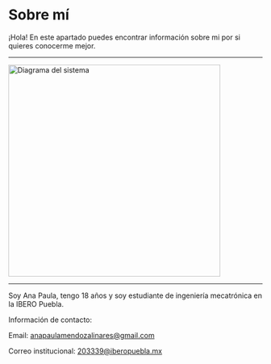 # Sobre mí

¡Hola! En este apartado puedes encontrar información sobre mi por si quieres conocerme mejor. 

---


<img src="../imagenes/avatar2.jpg" alt="Diagrama del sistema" width="420">

---

Soy Ana Paula, tengo 18 años y soy estudiante de ingeniería mecatrónica en la IBERO Puebla.

Información de contacto: 

Email: anapaulamendozalinares@gmail.com

Correo institucional: 203339@iberopuebla.mx
